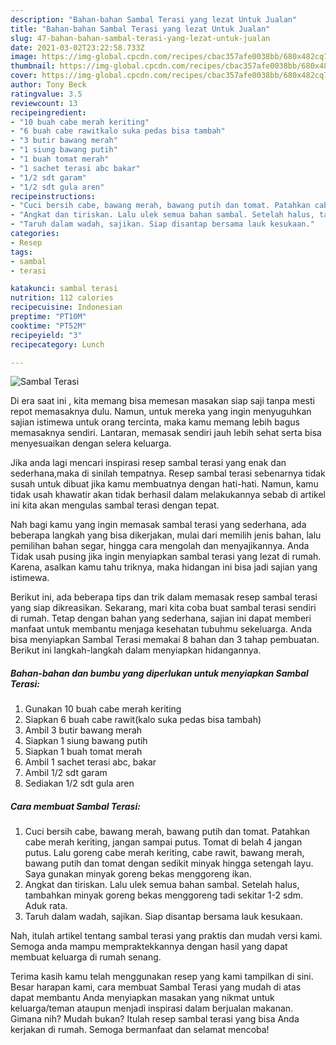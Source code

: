 ```yaml
---
description: "Bahan-bahan Sambal Terasi yang lezat Untuk Jualan"
title: "Bahan-bahan Sambal Terasi yang lezat Untuk Jualan"
slug: 47-bahan-bahan-sambal-terasi-yang-lezat-untuk-jualan
date: 2021-03-02T23:22:58.733Z
image: https://img-global.cpcdn.com/recipes/cbac357afe0038bb/680x482cq70/sambal-terasi-foto-resep-utama.jpg
thumbnail: https://img-global.cpcdn.com/recipes/cbac357afe0038bb/680x482cq70/sambal-terasi-foto-resep-utama.jpg
cover: https://img-global.cpcdn.com/recipes/cbac357afe0038bb/680x482cq70/sambal-terasi-foto-resep-utama.jpg
author: Tony Beck
ratingvalue: 3.5
reviewcount: 13
recipeingredient:
- "10 buah cabe merah keriting"
- "6 buah cabe rawitkalo suka pedas bisa tambah"
- "3 butir bawang merah"
- "1 siung bawang putih"
- "1 buah tomat merah"
- "1 sachet terasi abc bakar"
- "1/2 sdt garam"
- "1/2 sdt gula aren"
recipeinstructions:
- "Cuci bersih cabe, bawang merah, bawang putih dan tomat. Patahkan cabe merah keriting, jangan sampai putus. Tomat di belah 4 jangan putus. Lalu goreng cabe merah keriting, cabe rawit, bawang merah, bawang putih dan tomat dengan sedikit minyak hingga setengah layu. Saya gunakan minyak goreng bekas menggoreng ikan."
- "Angkat dan tiriskan. Lalu ulek semua bahan sambal. Setelah halus, tambahkan minyak goreng bekas menggoreng tadi sekitar 1-2 sdm. Aduk rata."
- "Taruh dalam wadah, sajikan. Siap disantap bersama lauk kesukaan."
categories:
- Resep
tags:
- sambal
- terasi

katakunci: sambal terasi 
nutrition: 112 calories
recipecuisine: Indonesian
preptime: "PT10M"
cooktime: "PT52M"
recipeyield: "3"
recipecategory: Lunch

---
```



![Sambal Terasi](https://img-global.cpcdn.com/recipes/cbac357afe0038bb/680x482cq70/sambal-terasi-foto-resep-utama.jpg)

Di era  saat ini , kita memang bisa memesan masakan siap saji tanpa mesti repot memasaknya dulu. Namun, untuk mereka yang ingin menyuguhkan sajian istimewa untuk orang tercinta, maka kamu memang lebih bagus memasaknya sendiri. Lantaran, memasak sendiri jauh lebih sehat serta bisa menyesuaikan dengan selera keluarga.

Jika anda lagi mencari inspirasi resep sambal terasi yang enak dan sederhana,maka di sinilah tempatnya. Resep sambal terasi  sebenarnya tidak susah untuk dibuat jika kamu membuatnya dengan hati-hati. Namun, kamu tidak usah khawatir akan tidak berhasil dalam melakukannya 
sebab di artikel ini kita akan mengulas sambal terasi dengan tepat.  



Nah bagi kamu yang ingin memasak sambal terasi yang sederhana, ada beberapa langkah yang bisa dikerjakan, mulai dari memilih jenis bahan, lalu pemilihan bahan segar, hingga cara mengolah dan menyajikannya. Anda Tidak usah pusing jika ingin menyiapkan sambal terasi yang lezat di rumah. Karena, asalkan kamu  tahu triknya, maka hidangan ini bisa jadi sajian yang istimewa.

Berikut ini, ada beberapa tips dan trik dalam memasak resep sambal terasi yang siap dikreasikan. Sekarang, mari kita coba buat sambal terasi sendiri di rumah. Tetap dengan bahan yang sederhana, sajian ini dapat memberi manfaat untuk membantu menjaga kesehatan tubuhmu sekeluarga. Anda bisa menyiapkan Sambal Terasi memakai 8 bahan dan 3 tahap pembuatan. Berikut ini langkah-langkah dalam menyiapkan hidangannya.

<!--inarticleads1-->

##### Bahan-bahan dan bumbu yang diperlukan untuk menyiapkan Sambal Terasi:

1. Gunakan 10 buah cabe merah keriting
1. Siapkan 6 buah cabe rawit(kalo suka pedas bisa tambah)
1. Ambil 3 butir bawang merah
1. Siapkan 1 siung bawang putih
1. Siapkan 1 buah tomat merah
1. Ambil 1 sachet terasi abc, bakar
1. Ambil 1/2 sdt garam
1. Sediakan 1/2 sdt gula aren




<!--inarticleads2-->

##### Cara membuat Sambal Terasi:

1. Cuci bersih cabe, bawang merah, bawang putih dan tomat. Patahkan cabe merah keriting, jangan sampai putus. Tomat di belah 4 jangan putus. Lalu goreng cabe merah keriting, cabe rawit, bawang merah, bawang putih dan tomat dengan sedikit minyak hingga setengah layu. Saya gunakan minyak goreng bekas menggoreng ikan.
1. Angkat dan tiriskan. Lalu ulek semua bahan sambal. Setelah halus, tambahkan minyak goreng bekas menggoreng tadi sekitar 1-2 sdm. Aduk rata.
1. Taruh dalam wadah, sajikan. Siap disantap bersama lauk kesukaan.




Nah, itulah artikel tentang  sambal terasi  yang praktis dan mudah versi kami. Semoga anda mampu mempraktekkannya dengan hasil yang dapat membuat keluarga di rumah senang. 

Terima kasih kamu telah menggunakan resep yang kami tampilkan di sini. Besar harapan kami, cara membuat  Sambal Terasi yang mudah di atas dapat membantu Anda menyiapkan masakan yang nikmat untuk keluarga/teman ataupun menjadi inspirasi dalam berjualan makanan. Gimana nih? Mudah bukan? Itulah resep sambal terasi yang bisa Anda kerjakan di rumah. Semoga bermanfaat dan selamat mencoba!

